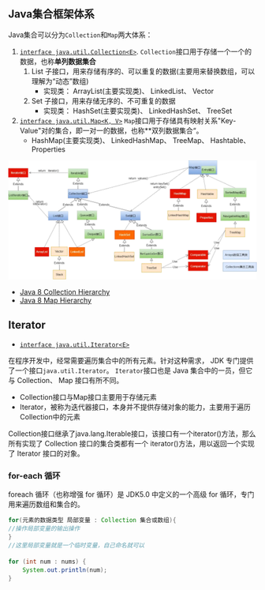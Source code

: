 ## Java集合框架体系
Java集合可以分为`Collection`和`Map`两大体系：
1. [`interface java.util.Collection<E>`](https://docs.oracle.com/en/java/javase/17/docs/api/java.base/java/util/Collection.html). `Collection`接口用于存储一个一个的数据，也称**单列数据集合**
   1. List 子接口，用来存储有序的、可以重复的数据(主要用来替换数组，可以理解为“动态”数组)
      * 实现类： ArrayList(主要实现类)、 LinkedList、 Vector
   2. Set 子接口，用来存储无序的、不可重复的数据
      * 实现类： HashSet(主要实现类)、 LinkedHashSet、 TreeSet
2. [`interface java.util.Map<K, V>`](https://docs.oracle.com/en/java/javase/17/docs/api/java.base/java/util/Map.html) `Map`接口用于存储具有映射关系"Key-Value"对的集合，即一对一的数据，也称**双列数据集合“。
   * HashMap(主要实现类)、 LinkedHashMap、 TreeMap、 Hashtable、 Properties

![](images/1680779187-集合框架全图.png)

* [Java 8 Collection Hierarchy](https://www.falkhausen.de/Java-8/java.util/Collection-Hierarchy.html)
* [Java 8 Map Hierarchy](https://www.falkhausen.de/Java-8/java.util/Map-Hierarchy.html)

## Iterator
* [`interface java.util.Iterator<E>`](https://docs.oracle.com/en/java/javase/17/docs/api/java.base/java/util/Iterator.html)

在程序开发中，经常需要遍历集合中的所有元素。针对这种需求， JDK 专门提供了一个接口`java.util.Iterator`。 `Iterator`接口也是 Java 集合中的一员，但它与 Collection、 Map 接口有所不同。
* Collection接口与Map接口主要用于存储元素
* Iterator，被称为迭代器接口，本身并不提供存储对象的能力，主要用于遍历Collection中的元素
  
Collection接口继承了java.lang.Iterable接口，该接口有一个iterator()方法，那么所有实现了 Collection 接口的集合类都有一个 iterator()方法，用以返回一个实现了 Iterator 接口的对象。


### for-each 循环
foreach 循环（也称增强 for 循环）是 JDK5.0 中定义的一个高级 for 循环，专门用来遍历数组和集合的。
```java
for(元素的数据类型 局部变量 : Collection 集合或数组){
//操作局部变量的输出操作
}
//这里局部变量就是一个临时变量，自己命名就可以

for (int num : nums) {
    System.out.println(num);
}
```
